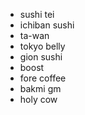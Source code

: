 - sushi tei
- ichiban sushi
- ta-wan
- tokyo belly
- gion sushi
- boost
- fore coffee
- bakmi gm
- holy cow